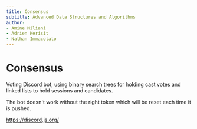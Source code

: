 ```yaml
---
title: Consensus
subtitle: Advanced Data Structures and Algorithms
author:
- Amine Miliani
- Adrien Kerisit
- Nathan Immacolato
---
```


# Consensus

Voting Discord bot, using binary search trees for holding cast votes and linked lists to hold sessions and candidates.

The bot doesn't work without the right token which will be reset each time it is pushed.

https://discord.js.org/
